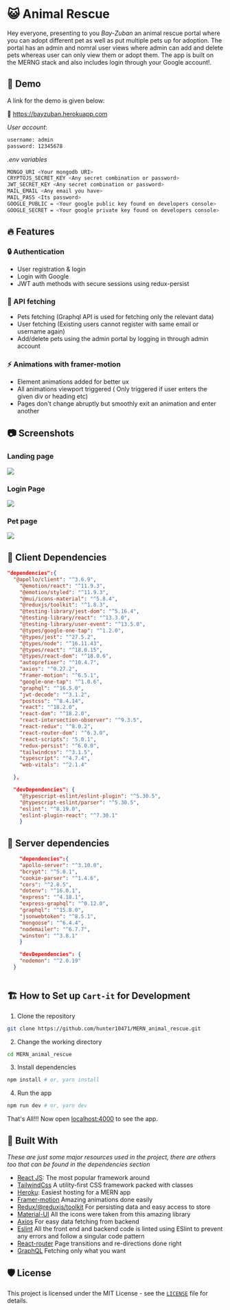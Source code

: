 # :smiley_cat: Animal Rescue 

Hey everyone, presenting to you *Bay-Zuban* an animal rescue portal where you can adopt different pet as well as put multiple pets up for adoption. The portal has an admin and nomral user views where admin can add and delete pets whereas user can only view them or adopt them.  The app is built on the MERNG stack and also includes login through your Google account!.

## :ticket: Demo

A link for the demo is given below:

:link: https://bayzuban.herokuapp.com

_User account_:
```bash
username: admin
password: 12345678
```

_.env variables_
```bash
MONGO_URI <Your mongodb URI>
CRYPTOJS_SECRET_KEY <Any secret combination or password>
JWT_SECRET_KEY <Any secret combination or password>
MAIL_EMAIL <Any email you have>
MAIL_PASS <Its password>
GOOGLE_PUBLIC = <Your google public key found on developers console>
GOOGLE_SECRET = <Your google private key found on developers console>
```

## 🔥 Features

### :lock: Authentication
- User registration & login
- Login with Google
- JWT auth methods with secure sessions using redux-persist

### :stars: API fetching
- Pets fetching (Graphql API is used for fetching only the relevant data)
- User fetching (Existing users cannot register with same email or username again)
- Add/delete pets using the admin portal by logging in through admin account


### :zap: Animations with framer-motion
- Element animations added for better ux
- All animations viewport triggered ( Only triggered if user enters the given div or heading etc)
- Pages don't change abruptly but smoothly exit an animation and enter another 



## :camera: Screenshots

### Landing page
![](https://github.com/hunter10471/MERN_animal_rescue/blob/master/screenshots/ss1.png)

### Login Page
![](https://github.com/hunter10471/MERN_animal_rescue/blob/master/screenshots/ss2.png)

### Pet page
![](https://github.com/hunter10471/MERN_animal_rescue/blob/master/screenshots/ss3.png)

## :key: Client Dependencies

```JSON
"dependencies":{
  "@apollo/client": "^3.6.9",
    "@emotion/react": "^11.9.3",
    "@emotion/styled": "^11.9.3",
    "@mui/icons-material": "^5.8.4",
    "@reduxjs/toolkit": "^1.8.3",
    "@testing-library/jest-dom": "^5.16.4",
    "@testing-library/react": "^13.3.0",
    "@testing-library/user-event": "^13.5.0",
    "@types/google-one-tap": "^1.2.0",
    "@types/jest": "^27.5.2",
    "@types/node": "^16.11.43",
    "@types/react": "^18.0.15",
    "@types/react-dom": "^18.0.6",
    "autoprefixer": "^10.4.7",
    "axios": "^0.27.2",
    "framer-motion": "^6.5.1",
    "google-one-tap": "^1.0.6",
    "graphql": "^16.5.0",
    "jwt-decode": "^3.1.2",
    "postcss": "^8.4.14",
    "react": "^18.2.0",
    "react-dom": "^18.2.0",
    "react-intersection-observer": "^9.3.5",
    "react-redux": "^8.0.2",
    "react-router-dom": "^6.3.0",
    "react-scripts": "5.0.1",
    "redux-persist": "^6.0.0",
    "tailwindcss": "^3.1.5",
    "typescript": "^4.7.4",
    "web-vitals": "^2.1.4"

  },

  "devDependencies": {
    "@typescript-eslint/eslint-plugin": "^5.30.5",
    "@typescript-eslint/parser": "^5.30.5",
    "eslint": "^8.19.0",
    "eslint-plugin-react": "^7.30.1"
    }

```

## :construction_worker: Server dependencies

```JSON
    "dependencies":{
    "apollo-server": "^3.10.0",
    "bcrypt": "^5.0.1",
    "cookie-parser": "^1.4.6",
    "cors": "^2.8.5",
    "dotenv": "^16.0.1",
    "express": "^4.18.1",
    "express-graphql": "^0.12.0",
    "graphql": "^15.8.0",
    "jsonwebtoken": "^8.5.1",
    "mongoose": "^6.4.4",
    "nodemailer": "^6.7.7",
    "winston": "^3.8.1"
    }

    "devDependencies": {
    "nodemon": "^2.0.19"
  }
  
  ```



## 🏗️ How to Set up `Cart-it` for Development

1. Clone the repository

```bash
git clone https://github.com/hunter10471/MERN_animal_rescue.git
```

2. Change the working directory

```bash
cd MERN_animal_rescue
```

3. Install dependencies

```bash
npm install # or, yarn install
```

4. Run the app

```bash
npm run dev # or, yarn dev
```

That's All!!! Now open [localhost:4000](http://localhost:4000/) to see the app.


## 🍔 Built With
_These are just some major resources used in the project, there are others too that can be found in the dependencies section_
- [React JS](https://nextjs.org/): The most popular framework around
- [TailwindCss](https://tailwindcss.com/) A utility-first CSS framework packed with classes
- [Heroku](http://vercel.com/): Easiest hosting for a MERN app
- [Framer-motion](https://www.framer.com/motion/) Amazing animations done easily
- [Redux/@reduxjs/toolkit](https://redux-toolkit.js.org/) For persisting data and easy access to store
- [Material-UI](https://mui.com/) All the icons were taken from this amazing library
- [Axios](https://axios-http.com/) For easy data fetching from  backend
- [Eslint](https://eslint.org/) All the front end and backend code is linted using ESlint to prevent any errors and follow a singular code pattern
- [React-router](https://reactrouter.com/) Page transitions and re-directions done right
- [GraphQL](https://graphql.org/) Fetching only what you want 



## 🛡️ License
This project is licensed under the MIT License - see the [`LICENSE`](LICENSE) file for details.



